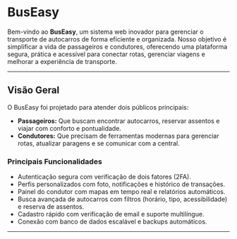 # BusEasy

Bem-vindo ao **BusEasy**, um sistema web inovador para gerenciar o transporte de autocarros de forma eficiente e organizada. Nosso objetivo é simplificar a vida de passageiros e condutores, oferecendo uma plataforma segura, prática e acessível para conectar rotas, gerenciar viagens e melhorar a experiência de transporte.

---

## Visão Geral

O BusEasy foi projetado para atender dois públicos principais:  
- **Passageiros:** Que buscam encontrar autocarros, reservar assentos e viajar com conforto e pontualidade.  
- **Condutores:** Que precisam de ferramentas modernas para gerenciar rotas, atualizar paragens e se comunicar com a central.

### Principais Funcionalidades
- Autenticação segura com verificação de dois fatores (2FA).  
- Perfis personalizados com foto, notificações e histórico de transações.  
- Painel do condutor com mapas em tempo real e relatórios automáticos.  
- Busca avançada de autocarros com filtros (horário, tipo, acessibilidade) e reserva de assentos.  
- Cadastro rápido com verificação de email e suporte multilíngue.  
- Conexão com banco de dados escalável e backups automáticos.

---



